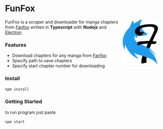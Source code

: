 # FunFox

<img align="right" src=assets/img/icon.svg height="150px">

FunFox is a scraper and downloader for manga chapters from [Fanfox](http://fanfox.net/) written in **Typescript** with **Nodejs** and [Electron](https://www.electronjs.org/)

### Features

- Download chapters for any manga from [Fanfox](http://fanfox.net/)
- Specify path to save chapters
- Specify start chapter number for downloading

### Install

```sh
npm install
```

### Getting Started

to run program just paste
```sh
npm start
```
